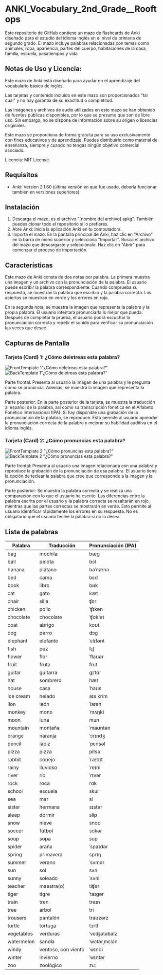 # ANKI_Vocabulary_2nd_Grade__Rooftops
Este repositorio de GitHub contiene un mazo de flashcards de Anki diseñado para el estudio del idioma inglés en el nivel de primaria de segundo grado. El mazo incluye palabras relacionadas con temas como animales, ropa, apariencia, partes del cuerpo, habitaciones de la casa, familia, escuela, pasatiempos y vida

## Notas de Uso y Licencia:

Este mazo de Anki está diseñado para ayudar en el aprendizaje del vocabulario básico de inglés.

Las tarjetas y contenido incluido en este mazo son proporcionados "tal cual" y no hay garantía de su exactitud o completitud.

Las imágenes y archivos de audio utilizados en este mazo se han obtenido de fuentes públicas disponibles, por lo que se presume que son de libre uso. Sin embargo, no se dispone de información sobre su origen o licencias originales. 

Este mazo se proporciona de forma gratuita para su uso exclusivamente con fines educativos y de aprendizaje. Puedes distribuirlo como material de enseñanza, siempre y cuando no tengas ningún objetivo comercial asociado.

Licencia: MIT License.


## Requisitos

- Anki: Version ⁨2.1.60 (última versión en que fue usado, debería funcionar también en versiones superiores)

## Instalación

1. Descarga el mazo, es el archivo "[nombre del archivo].apkg". También puedes clonar todo el repositorio si lo prefieres.
2. Abre Anki: Inicia la aplicación Anki en tu computadora.
3. Importa el mazo: En la pantalla principal de Anki, haz clic en "Archivo" en la barra de menú superior y selecciona "Importar". Busca el archivo del mazo que descargaste y selecciónalo. Haz clic en "Abrir" para comenzar el proceso de importación.

## Características

Este mazo de Anki consta de dos notas por palabra. La primera muestra una imagen y un archivo con la pronunciación de la palabra. El usuario puede escribir la palabra correspondiente. Cuando comprueba su respuesta, se muestran la palabra que escribió y la palabra correcta. Los aciertos se muestran en verde y los errores en rojo.

En la segunda nota, se muestra la imagen que representa la palabra y la propia palabra. El usuario intentará pronunciarla lo mejor que pueda. Después de completar la prueba, el usuario podrá escuchar la pronunciación correcta y repetir el sonido para verificar su pronunciación las veces que desee.


## Capturas de Pantalla

### Tarjeta (Card) 1: ¿Cómo deletreas esta palabra?
![FrontTemplate 1"¿Cómo deletreas esta palabra?"](Screnshots/1-FrontTemplate.png)
![BackTemplate 1"¿Cómo deletreas esta palabra?"](Screnshots/1-BackTemplate.png)

Parte frontal: Presenta al usuario la imagen de una palabra y le pregunta cómo se pronuncia. Además, se muestra la imagen que representa la palabra.

Parte posterior:
En la parte posterior de la tarjeta, se muestra la traducción al español de la palabra, así como su transcripción fonética en el Alfabeto Fonético Internacional (IPA). Si hay disponible una grabación de la pronunciación de la palabra, se reproduce. Esto permite al usuario aprender la pronunciación correcta de la palabra y mejorar su habilidad auditiva en el idioma inglés.

### Tarjeta (Card) 2: ¿Cómo pronuncias esta palabra?
![FrontTemplate 2 "¿Cómo pronuncias esta palabra?"](Screnshots/2-FrontTemplate.png)
![BackTemplate 2 "¿Cómo pronuncias esta palabra?"](Screnshots/2-BackTemplate.png)


Parte frontal: Presenta al usuario una imagen relacionada con una palabra y reproduce la grabación de la pronunciación de esa palabra. El usuario tiene la opción de teclear la palabra que cree que corresponde a la imagen y la pronunciación.

Parte posterior: Se muestra la palabra correcta y se realiza una comparación con lo que el usuario ha escrito. Las diferencias entre la palabra escrita por el usuario y la palabra correcta se resaltarán en rojo, mientras que las partes correctas se mostrarán en verde. Esto permite al usuario identificar rápidamente los errores en su respuesta. No es obligatorio que el usuario teclee la palabra si no lo desea.

## Lista de palabras

| Palabra       | Traducción       | Pronunciación (IPA) |
| ------------- | ---------------- | ------------------ |
| bag           | mochila          | bæg                |
| ball          | pelota           | bɔl                |
| banana        | plátano          | bəˈnænə            |
| bed           | cama             | bɛd                |
| book          | libro            | bʊk                |
| cat           | gato             | kæt                |
| chair         | silla            | ʧɛr                |
| chicken       | pollo            | ˈʧɪkən             |
| chocolate     | chocolate        | ˈʧɑklət            |
| coat          | abrigo           | koʊt               |
| dog           | perro            | dɔg                |
| elephant      | elefante         | ˈɛlɪfənt           |
| fish          | pez              | fɪʃ                |
| flower        | flor             | ˈflaʊər            |
| fruit         | fruta            | frut               |
| guitar        | guitarra         | gɪˈtɑr             |
| hat           | sombrero         | hæt                |
| house         | casa             | ˈhaʊs              |
| ice cream     | helado           | aɪs krim           |
| lion          | león             | ˈlaɪən             |
| monkey        | mono             | ˈmʌŋki             |
| moon          | luna             | mun                |
| mountain      | montaña          | ˈmaʊntən           |
| orange        | naranja          | ˈɔrɪndʒ            |
| pencil        | lápiz            | ˈpɛnsəl             |
| pizza         | pizza            | pitsə              |
| rabbit        | conejo           | ˈræbɪt             |
| rainy         | lluvioso         | ˈreɪni             |
| river         | río              | ˈrɪvər             |
| rock          | roca             | rɑk                |
| school        | escuela          | skul               |
| sea           | mar              | si                 |
| sister        | hermana          | sɪstər             |
| sleep         | dormir           | slip               |
| snow          | nieve            | snoʊ               |
| soccer        | fútbol           | sɑkər             |
| soup          | sopa             | sup                |
| spider        | araña            | ˈspaɪdər           |
| spring        | primavera        | sprɪŋ              |
| summer        | verano           | ˈsʌmər             |
| sun           | sol              | sʌn                |
| sunny         | soleado          | ˈsʌni              |
| teacher       | maestra(o)       | tiʧər             |
| tiger         | tigre            | ˈtaɪgər            |
| train         | tren             | treɪn              |
| tree          | árbol            | tri                |
| trousers      | pantalón         | traʊzərz           |
| turtle        | tortuga          | tɜrtl              |
| vegetables    | verduras         | ˈvɛʤətəbəlz         |
| watermelon    | sandía           | ˈwɔtərˌmɛlən        |
| windy         | ventoso, con viento | ˈwɪndi          |
| winter        | invierno         | ˈwɪntər            |
| zoo           | zoológico        | zuː                |
